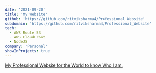 ```yaml
---
date: '2021-09-20'
title: 'My Website'
github: 'https://github.com/ritviksharma4/Professional_Website'
subdomain: 'https://github.com/ritviksharma4/Professional_Website'
tech:
  - AWS Route 53
  - AWS CloudFront
  - NodeJS
company: 'Personal'
showInProjects: true
---
```


[My Professional Website for the World to know Who I am.](https://github.com/ritviksharma4/Professional_Website)